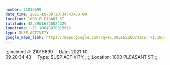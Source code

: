 ```yaml
---
number: 21016699
date_time: 2021-10-09T20:34:43+00:00
location: 1000 PLEASANT ST
latitude: 42.39016526024329
longitude: -71.18648878819612
type: SUSP ACTIVITY
google_maps_link: https://maps.google.com/?q=42.39016526024329,-71.18648878819612
---
```


;;;Incident #: 21016699     Date: 2021‐10‐09 20:34:43     Type: SUSP ACTIVITY;;;;;;Location: 1000 PLEASANT ST;;;
